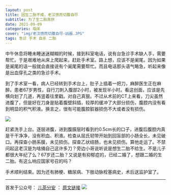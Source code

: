 ```yaml
---
layout: post
title: 因生二胎不成，老汉愤而切腹自尽
subtitle: 为了生二胎真拼
date: 2021-09-09
categories: 临床 
cover: "img/老汉愤而切腹自尽-凶器.JPG"
tags: 急诊 手术 自杀 二胎
---
```

中午休息将睡未睡迷迷糊糊的时候，接到科室电话，说有台急诊手术缺人手，需要帮忙。于是艰难地从床上爬起来，赶赴手术室。路上想，应该不是阑尾。因为如果是阑尾的话一般就会直接说有个阑尾需要帮忙。而且电话那头语气略急，听起来像是出血穿孔之类的急诊手术。

到了手术室一看，病人已经转到手术台上，肚子上插着一把刀，麻醉医生正在麻醉。患者67岁男性，自行刀刺入腹部2小时，被发现半小时。看这创面，应该是先横向划了几道，再竖着往里戳。对自己真狠。不过从术前的CT上来看，刀尖虽然进腹了，但是好在刀身是贴着腹壁斜插，较厚的缓冲了大部分损伤，腹腔内没有看到明显的积气积液。换言之，很有可能腹腔脏器损伤不大或者没有损伤。

![](https://gitee.com/catecholamin/blogimg/raw/master/img/IMG_2139-厚马赛克.jpg)

赶紧洗手上台。逐层进腹，进到腹膜层时看到约0.5cm长的口子，进腹后腹腔内真是干干净净，没有积血、积液。检查从屈氏韧带开始到回盲部的小肠全长，未见破口。再探查小肠系膜，未见损伤。探查乙状结肠，也未见损伤。算他走运了。不禁问起这老汉是为啥捅自己这许多刀？旁边小哥说听说是想生二胎不给生。不是儿子都很大年纪了么？67岁还二胎？又说是有抑郁症的，已经二婚了，想跟二婚的生二胎。有这么响应国家号召的吗？

手术顺利结束。因为还有肺梗、糖尿病、下肢动脉栓塞病史，术后送监护室了。

----

首发于公众号： [儿茶分安](https://mp.weixin.qq.com/mp/profile_ext?action=home&__biz=MzA4MDQxMTk2Mg==&scene=124#wechat_redirect)  ：   [原文链接](https://mp.weixin.qq.com/s/BkBxdOKI4FKC-FP3VlSWzg)
![](https://gitee.com/catecholamin/blogimg/raw/master/img/微信公众号.jpg)